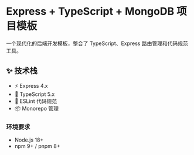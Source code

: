 # Express + TypeScript + MongoDB 项目模板

一个现代化的后端开发模板，整合了 TypeScript、Express 路由管理和代码规范工具。

## ✨ 技术栈

- ⚡ Express 4.x
- 🦾 TypeScript 5.x
- 🧹 ESLint 代码规范
- 📦 Monorepo 管理

### 环境要求

- Node.js 18+
- npm 9+ / pnpm 8+
